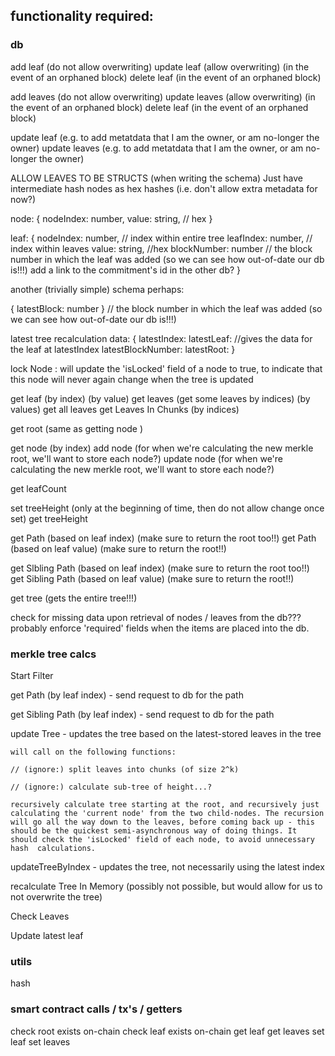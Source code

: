 ## functionality required:

### db
add leaf (do not allow overwriting)
update leaf (allow overwriting) (in the event of an orphaned block)
delete leaf (in the event of an orphaned block)

add leaves (do not allow overwriting)
update leaves (allow overwriting) (in the event of an orphaned block)
delete leaf (in the event of an orphaned block)

update leaf (e.g. to add metatdata that I am the owner, or am no-longer the owner)
update leaves (e.g. to add metatdata that I am the owner, or am no-longer the owner)

ALLOW LEAVES TO BE STRUCTS (when writing the schema)
Just have intermediate hash nodes as hex hashes (i.e. don't allow extra metadata for now?)

node: {
  nodeIndex: number,
  value: string, // hex
}

leaf: {
  nodeIndex: number, // index within entire tree
  leafIndex: number, // index within leaves
  value: string, //hex
  blockNumber: number // the block number in which the leaf was added (so we can see how out-of-date our db is!!!)
  add a link to the commitment's id in the other db?
}

another (trivially simple) schema perhaps:

{ latestBlock: number } // the block number in which the leaf was added (so we can see how out-of-date our db is!!!)

latest tree recalculation data:
{
  latestIndex:
  latestLeaf: //gives the data for the leaf at latestIndex
  latestBlockNumber:
  latestRoot:
}

lock Node : will update the 'isLocked' field of a node to true, to indicate that this node will never again change when the tree is updated

get leaf (by index) (by value)
get leaves (get some leaves by indices) (by values)
get all leaves
get Leaves In Chunks (by indices)

get root (same as getting node )

get node (by index)
add node (for when we're calculating the new merkle root, we'll want to store each node?)
update node (for when we're calculating the new merkle root, we'll want to store each node?)

get leafCount

set treeHeight (only at the beginning of time, then do not allow change once set)
get treeHeight

get Path (based on leaf index) (make sure to return the root too!!)
get Path (based on leaf value) (make sure to return the root!!)

get Slbling Path (based on leaf index) (make sure to return the root too!!)
get Sibling Path (based on leaf value) (make sure to return the root!!)

get tree (gets the entire tree!!!)


check for missing data upon retrieval of nodes / leaves from the db??? probably enforce 'required' fields when the items are placed into the db.

### merkle tree calcs

Start Filter


get Path (by leaf index) - send request to db for the path

get Sibling Path (by leaf index) - send request to db for the path

update Tree - updates the tree based on the latest-stored leaves in the tree

    will call on the following functions:

    // (ignore:) split leaves into chunks (of size 2^k)

    // (ignore:) calculate sub-tree of height...?

    recursively calculate tree starting at the root, and recursively just calculating the 'current node' from the two child-nodes. The recursion will go all the way down to the leaves, before coming back up - this should be the quickest semi-asynchronous way of doing things. It should check the 'isLocked' field of each node, to avoid unnecessary hash  calculations.





updateTreeByIndex - updates the tree, not necessarily using the latest index

recalculate Tree In Memory (possibly not possible, but would allow for us to not overwrite the tree)


Check Leaves

Update latest leaf





### utils

hash




### smart contract calls / tx's / getters
check root exists on-chain
check leaf exists on-chain
get leaf
get leaves
set leaf
set leaves
